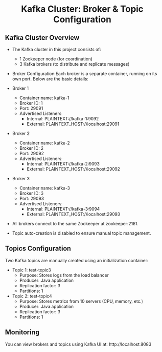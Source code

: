 <h1 align="center">
Kafka Cluster: Broker & Topic Configuration

## Kafka Cluster Overview 
- The Kafka cluster in this project consists of: 
  - 1 Zookeeper node (for coordination) 
  - 3 Kafka brokers (to distribute and replicate messages) 

- Broker Configuration 
Each broker is a separate container, running on its own port. Below are the basic details: 
- Broker 1 
     - Container name: kafka-1 
     - Broker ID: 1 
     - Port: 29091 
     - Advertised Listeners: 
       - Internal: PLAINTEXT://kafka-1:9092 
       - External: PLAINTEXT_HOST://localhost:29091 
- Broker 2 
     - Container name: kafka-2 
     - Broker ID: 2 
     - Port: 29092 
     - Advertised Listeners: 
       - Internal: PLAINTEXT://kafka-2:9093 
       - External: PLAINTEXT_HOST://localhost:29092 
- Broker 3 
     - Container name: kafka-3 
     - Broker ID: 3 
     - Port: 29093 
     - Advertised Listeners: 
       - Internal: PLAINTEXT://kafka-3:9094 
       - External: PLAINTEXT_HOST://localhost:29093 

- All brokers connect to the same Zookeeper at zookeeper:2181. 
- Topic auto-creation is disabled to ensure manual topic management. 

## Topics Configuration 
Two Kafka topics are manually created using an initialization container: 
- Topic 1: test-topic3 
    - Purpose: Stores logs from the load balancer 
    - Producer: Java application 
    - Replication factor: 3 
    - Partitions: 1 
- Topic 2: test-topic4 
    - Purpose: Stores metrics from 10 servers (CPU, memory, etc.) 
    - Producer: Java application  
    - Replication factor: 3 
    - Partitions: 1 

## Monitoring 
You can view brokers and topics using Kafka UI at: 
http://localhost:8083